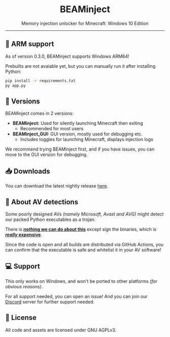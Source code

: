 <div align=center>
    <h1>BEAMinject</h1>Memory injection unlocker for Minecraft: Windows 10 Edition</p>
</div>

-----

## :test_tube: ARM support
As of version 0.3.0, BEAMinject supports Windows ARM64!

Prebuilts are not avaiable yet,
but you can manually run it after installing Python:
```sh
pip install -r requirements.txt
py app.py
```

## :wrench: Versions
BEAMinject comes in 2 versions:
- **BEAMinject:** Used for silently launching Minecraft then exiting
    - Recommended for most users
- **BEAMinject_GUI:** GUI version, mostly used for debugging etc.
    - Includes toggles for launching Minecraft, displays injection logs

We recommend trying BEAMinject first, and if you have issues, you can move to the GUI version for debugging.

## :inbox_tray: Downloads
You can download the latest nightly release [here](https://nightly.link/OpenM-Project/BEAMinject/workflows/build/main?preview).

## :rotating_light: About AV detections
Some poorly designed AVs *(namely Microsoft, Avast and AVG)* might detect our packed Python executables as a trojan.

There is [**nothing we can do about this**](https://github.com/pyinstaller/pyinstaller/issues/6754#issuecomment-1100821249) except sign the binaries, which is [***really* expensive**](https://codesigncert.com/blog/code-signing-certificate-cost).

Since the code is open and all builds are distributed via GitHub Actions, you can confirm that the executable is safe and whitelist it in your AV software!

## :computer: Support
This only works on Windows,
and won't be ported to other platforms *(for obvious reasons)*.

For all support needed, you can open an issue!
And you can join our [Discord](https://dsc.gg/openm "OpenM Community") server
for further support needed.

## :page_with_curl: License
All code and assets are licensed under GNU AGPLv3.
